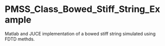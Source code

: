 # PMSS_Class_Bowed_Stiff_String_Example
 Matlab and JUCE implementation of a bowed stiff string simulated using FDTD methds.
